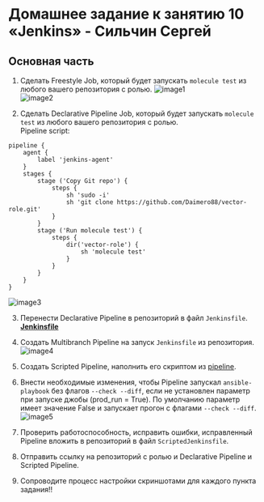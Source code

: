 # Домашнее задание к занятию 10 «Jenkins» - Сильчин Сергей

## Основная часть

1. Сделать Freestyle Job, который будет запускать `molecule test` из любого вашего репозитория с ролью.
   ![image1](https://github.com/user-attachments/assets/f8627cde-b9df-4f60-95e9-c0450d2b87bd)  
   ![image2](https://github.com/user-attachments/assets/f08d758d-b67b-4255-812a-1f9ad0a83514)  

2. Сделать Declarative Pipeline Job, который будет запускать `molecule test` из любого вашего репозитория с ролью.  
   Pipeline script:  
```
pipeline {
    agent {
        label 'jenkins-agent'
    }
    stages {
        stage ('Copy Git repo') {
            steps {
                sh 'sudo -i'
                sh 'git clone https://github.com/Daimero88/vector-role.git'
            }
        }
        stage ('Run molecule test') {
            steps {
                dir('vector-role') {
                    sh 'molecule test'
                }
            }
        }
    }
}
```  
![image3](https://github.com/user-attachments/assets/7a114ed4-495e-4eda-a8cf-9101af9df8cb)  


3. Перенести Declarative Pipeline в репозиторий в файл `Jenkinsfile`.  
   [**Jenkinsfile**](https://github.com/Daimero88/vector-role/blob/main/Jenkinsfile)  
4. Создать Multibranch Pipeline на запуск `Jenkinsfile` из репозитория.  
![image4](https://github.com/user-attachments/assets/c567307b-b966-4b8e-94c1-be98d862c27d)  

5. Создать Scripted Pipeline, наполнить его скриптом из [pipeline](./pipeline).
6. Внести необходимые изменения, чтобы Pipeline запускал `ansible-playbook` без флагов `--check --diff`, если не установлен параметр при запуске джобы (prod_run = True). По умолчанию параметр имеет значение False и запускает прогон с флагами `--check --diff`.  
![image5](https://github.com/user-attachments/assets/17ea73fa-8cc9-4dcc-ba1b-bcc560d6fb7a)  

7. Проверить работоспособность, исправить ошибки, исправленный Pipeline вложить в репозиторий в файл `ScriptedJenkinsfile`.
8. Отправить ссылку на репозиторий с ролью и Declarative Pipeline и Scripted Pipeline.
9. Сопроводите процесс настройки скриншотами для каждого пункта задания!!
